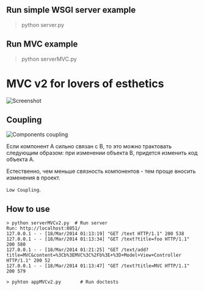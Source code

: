 ## Run simple WSGI server example

   >python server.py

## Run MVC example

   >python serverMVC.py

# MVC v2 for lovers of esthetics

![Screenshot](https://raw.github.com/pahaz/Example-of-MVC-pattern-on-pure-Python/master/screenshot.png "MVC pure python example - html view")

## Coupling

![Components coupling](https://raw.github.com/pahaz/Example-of-MVC-pattern-on-pure-Python/master/coupling.png "MVC on pure python example - components coupling")

Если компонент A сильно связан с B, то это можно трактовать следующим образом: при изменении объекта B, придется изменить код объекта A.

Естественно, чем меньше связность компонентов - тем проще вносить изменения в проект.

`Low Coupling`.

## How to use

    > python serverMVCv2.py  # Run server
    Run: http://localhost:8051/
    127.0.0.1 - - [18/Mar/2014 01:13:19] "GET /text HTTP/1.1" 200 538
    127.0.0.1 - - [18/Mar/2014 01:13:34] "GET /text?title=foo HTTP/1.1" 200 580
    127.0.0.1 - - [18/Mar/2014 01:21:25] "GET /text/add?title=MVC&content=%3Cb%3EMVC%3C%2Fb%3E+%3D+Model+View+Controller HTTP/1.1" 200 52
    127.0.0.1 - - [18/Mar/2014 01:13:47] "GET /text?title=MVC HTTP/1.1" 200 579

    > pyhton appMVCv2.py       # Run doctests


